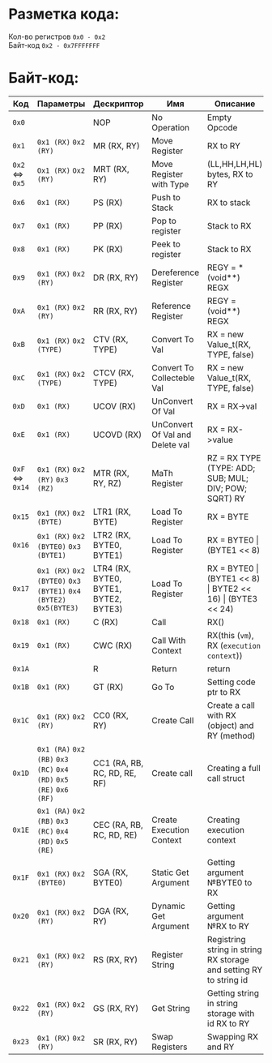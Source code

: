 # Разметка кода:<br>
Кол-во регистров `0x0 - 0x2`<br>
Байт-код `0x2 - 0x7FFFFFFF`

# Байт-код:
| Код    | Параметры | Дескриптор | Имя | Описание |
| ------ | --------- | ---------- | --- | -------- |
|`0x0`||NOP|No Operation|Empty Opcode|
|`0x1`|`0x1 (RX)` `0x2 (RY)`|MR (RX, RY)|Move Register|RX to RY|
|`0x2`<br><=><br>`0x5`| `Ox1 (RX)` `Ox2 (RY)`|MRT (RX, RY)|Move Register with Type|(LL,HH,LH,HL) bytes, RX to RY|
|`0x6`| `0x1 (RX)`|PS (RX)|Push to Stack|RX to stack|
|`0x7`|`0x1 (RX)`|PP (RX)|Pop to register|Stack to RX|
|`0x8`|`0x1 (RX)`|PK (RX)|Peek to register|Stack to RX|
|`0x9`|`0x1 (RX)` `0x2 (RY)`|DR (RX, RY)|Dereference Register|REGY = &#42;(void&#42;&#42;) REGX|
|`0xA`|`0x1 (RX)` `0x2 (RY)`|RR (RX, RY)|Reference Register|REGY = (void&#42;&#42;) REGX|
|`0xB`|`0x1 (RX)` `0x2 (TYPE)`|CTV (RX, TYPE)|Convert To Val|RX = new Value_t(RX, TYPE, false)|
|`0xC`|`0x1 (RX)` `0x2 (TYPE)`|CTCV (RX, TYPE)|Convert To Collecteble Val|RX = new Value_t(RX, TYPE, false)|
|`0xD`|`0x1 (RX)`|UCOV (RX)|UnConvert Of Val|RX = RX->val|
|`0xE`|`0x1 (RX)`|UCOVD (RX)|UnConvert Of Val and Delete val|RX = RX->value|
|`0xF`<br><=><br>`0x14`|`0x1 (RX)` `0x2 (RY)` `0x3 (RZ)`|MTR (RX, RY, RZ)|MaTh Register|RZ = RX TYPE (TYPE: ADD; SUB; MUL; DIV; POW; SQRT) RY|
|`0x15`|`0x1 (RX)` `0x2 (BYTE)`|LTR1 (RX, BYTE)|Load To Register|RX = BYTE|
|`0x16`|`0x1 (RX)` `0x2 (BYTE0)` `0x3 (BYTE1)`|LTR2 (RX, BYTE0, BYTE1)|Load To Register|RX = BYTE0 &#124; (BYTE1 << 8)|
|`0x17`|`0x1 (RX)` `0x2 (BYTE0)` `0x3 (BYTE1)` `0x4 (BYTE2)` `0x5(BYTE3)`|LTR4 (RX, BYTE0, BYTE1, BYTE2, BYTE3)|Load To Register|RX = BYTE0 &#124; (BYTE1 << 8) &#124; BYTE2 << 16) &#124; (BYTE3 << 24)|
|`0x18`|`0x1 (RX)`|C (RX)|Call|RX()|
|`0x19`|`0x1 (RX)`|CWC (RX)|Call With Context|RX(this (`vm`), RX (`execution context`)) 
|`0x1A`||R|Return|return
|`0x1B`|`0x1 (RX)`|GT (RX)|Go To|Setting code ptr to RX|
|`0x1C`|`0x1 (RX)` `0x2 (RY)`|CC0 (RX, RY)|Create Call|Create a call with RX (object) and RY (method)
|`0x1D`|`0x1 (RA)` `0x2 (RB)` `0x3 (RC)` `0x4 (RD)` `0x5 (RE)` `0x6 (RF)`|CC1 (RA, RB, RC, RD, RE, RF)|Create call|Creating a full call struct|
|`0x1E`|`0x1 (RA)` `0x2 (RB)` `0x3 (RC)` `0x4 (RD)` `0x5 (RE)`|CEC (RA, RB, RC, RD, RE)|Create Execution Context|Creating execution context|
|`0x1F`|`0x1 (RX)` `0x2 (BYTE0)`|SGA (RX, BYTE0)|Static Get Argument|Getting argument №BYTE0 to RX|
|`0x20`|`0x1 (RX)` `0x2 (RY)`|DGA (RX, RY)|Dynamic Get Argument|Getting argument №RX to RY|
|`0x21`|`0x1 (RX)` `0x2 (RY)`|RS (RX, RY)|Register String|Registring string in string RX storage and setting RY to string id|
|`0x22`|`0x1 (RX)` `0x2 (RY)`|GS (RX, RY)|Get String|Getting string in string storage with id RX to RY|
|`0x23`|`0x1 (RX)` `0x2 (RY)`|SR (RX, RY)|Swap Registers|Swapping RX and RY|
